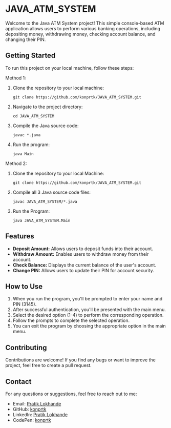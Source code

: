 # JAVA_ATM_SYSTEM


Welcome to the Java ATM System project!
This simple console-based ATM application allows users to perform various banking operations, including depositing money, withdrawing money, checking account balance, and changing their PIN.

## Getting Started

To run this project on your local machine, follow these steps:

Method 1:
 
1. Clone the repository to your local machine:
   ```
   git clone https://github.com/konprtk/JAVA_ATM_SYSTEM.git
   ```

2. Navigate to the project directory:
   ```
   cd JAVA_ATM_SYSTEM
   ```
3. Compile the Java source code:
   ```
   javac *.java
   ```
4. Run the program:
   ```
   java Main
   ```

Method 2:

1. Clone the repository to your local Machine:
   ```
   git clone https://github.com/konprtk/JAVA_ATM_SYSTEM.git
   ```
2. Compile all 3 Java source code files:
   ```
   javac JAVA_ATM_SYSTEM/*.java
   ```
3. Run the Program:
   ```
   java JAVA_ATM_SYSTEM.Main
   ```

   
## Features

- **Deposit Amount:** Allows users to deposit funds into their account.
- **Withdraw Amount:** Enables users to withdraw money from their account.
- **Check Balance:** Displays the current balance of the user's account.
- **Change PIN:** Allows users to update their PIN for account security.

## How to Use

1. When you run the program, you'll be prompted to enter your name and PIN (3145).
2. After successful authentication, you'll be presented with the main menu.
3. Select the desired option (1-4) to perform the corresponding operation.
4. Follow the prompts to complete the selected operation.
5. You can exit the program by choosing the appropriate option in the main menu.

## Contributing

Contributions are welcome! If you find any bugs or want to improve the project, feel free to create a pull request.


## Contact

For any questions or suggestions, feel free to reach out to me:
- Email: [Pratik Lokhande](official.pratik.2003@gmail.com)
- GitHub: [konprtk](https://github.com/konprtk)
- LinkedIn: [Pratik Lokhande](https://linkedin.com/in/pratiklokhande14)
- CodePen: [konprtk](https://codepen.io/konprtk)
